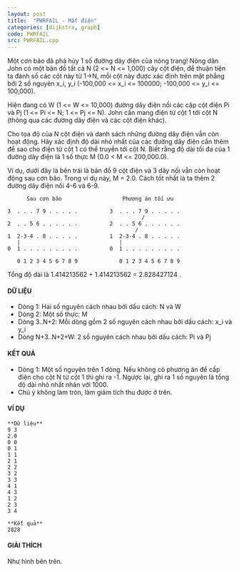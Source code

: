 ```yaml
---
layout: post
title:  "PWRFAIL - Mất điện"
categories: [dijkstra, graph]
code: PWRFAIL
src: PWRFAIL.cpp
---
```




  


Một cơn bão đã phá hủy 1 số đường dây điện của nông trang! Nông dân John có một bản đồ tất cả N (2 <= N <= 1,000) cây cột điện, để thuận tiện ta đánh số các cột này từ 1->N, mỗi cột này được xác định trên mặt phẳng bởi 2 số nguyên x\_i, y\_i (-100,000 <= x\_i <= 100000; -100,000 <= y\_i <= 100,000).

Hiện đang có W (1 <= W <= 10,000) đường dây điện nối các cặp cột điện Pi và Pj (1 <= Pi <= N; 1 <= Pj <= N). John cần mang điện từ cột 1 tới cột N (thông qua các đường dây điện và các cột điện khác).

Cho tọa độ của N cột điện và danh sách những đường dây điện vẫn còn hoạt động. Hãy xác định độ dài nhỏ nhất của các đường dây điện cần thêm để sao cho điện từ cột 1 có thể truyền tới cột N. Biết rằng độ dài tối đa của 1 đường dây điện là 1 số thực M (0.0 < M <= 200,000.0).

Ví dụ, dưới đây là bên trái là bản đồ 9 cột điện và 3 dây nối vẫn còn hoạt động sau cơn bão. Trong ví dụ này, M = 2.0. Cách tốt nhất là ta thêm 2 đường dây điện nối 4-6 và 6-9.

```
      Sau cơn bão                   Phương án tối ưu

3  . . . 7 9 . . . . .          3  . . . 7 9 . . . . .
                                          /
2  . . 5 6 . . . . . .          2  . . 5 6 . . . . . .
                                        /
1  2-3-4 . 8 . . . . .          1  2-3-4 . 8 . . . . .
   |                               |
0  1 . . . . . . . . .          0  1 . . . . . . . . .

   0 1 2 3 4 5 6 7 8 9             0 1 2 3 4 5 6 7 8 9

```

Tổng độ dài là 1.414213562 + 1.414213562 = 2.828427124 .

#### DỮ LIỆU

*   Dòng 1: Hai số nguyên cách nhau bởi dấu cách: N và W
*   Dòng 2: Một số thực: M
*   Dòng 3..N+2: Mỗi dòng gồm 2 số nguyên cách nhau bởi dấu cách: x\_i và y\_i
*   Dòng N+3..N+2+W: 2 số nguyên cách nhau bởi dấu cách: Pi và Pj

#### KẾT QUẢ

*   Dòng 1: Một số nguyên trên 1 dòng. Nếu không có phương án để cấp điện cho cột N từ cột 1 thì ghi ra -1. Ngược lại, ghi ra 1 số nguyên là tổng độ dài nhỏ nhất nhân với 1000.
*   Chú ý không làm tròn, làm giảm tích thu được ở trên.

#### VÍ DỤ

```
**Dữ liệu**
9 3
2.0
0 0
0 1
1 1
2 1
2 2
3 2
3 3
4 1
4 3
1 2
2 3
3 4

**Kết quả**
2828

```

#### GIẢI THÍCH

Như hình bên trên.

<!--more-->

